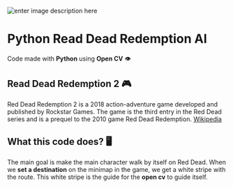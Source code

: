 ![enter image description here](https://raw.githubusercontent.com/d-napoli/Red-Dead-Redemption-Open-CV/main/Images/Main-Github-Photo.png)

# Python Read Dead Redemption AI

Code made with **Python** using **Open CV** 👁️

## Read Dead Redemption 2 🎮
Red Dead Redemption 2 is a 2018 action-adventure game developed and published by Rockstar Games. The game is the third entry in the Red Dead series and is a prequel to the 2010 game Red Dead Redemption. [Wikipedia](https://en.wikipedia.org/wiki/Red_Dead_Redemption_2)

## What this code does? 🖥️
The main goal is make the main character walk by itself on Red Dead.
When we **set a destination** on the minimap in the game, we get a white stripe with the route.
This white stripe is the guide for the **open cv** to guide itself.

